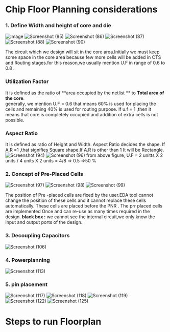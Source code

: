 #  Chip Floor Planning considerations
### 1. Define Width and height of core and die 
![image](https://github.com/Sairamvanam/-NASSCOM-VSD-SoC-Design-Program/assets/163321291/66ba399f-a413-43fc-82e7-2d9330e032e2)
![Screenshot (85)](https://github.com/Sairamvanam/-NASSCOM-VSD-SoC-Design-Program/assets/163321291/f39ef017-9a36-473e-b7a8-49e198ff7901)
![Screenshot (86)](https://github.com/Sairamvanam/-NASSCOM-VSD-SoC-Design-Program/assets/163321291/c00e85f7-eb31-4d34-9810-d0ebb3590160)
![Screenshot (87)](https://github.com/Sairamvanam/-NASSCOM-VSD-SoC-Design-Program/assets/163321291/7a37cc23-bb68-437a-99a7-e29a8e4188f5)
![Screenshot (88)](https://github.com/Sairamvanam/-NASSCOM-VSD-SoC-Design-Program/assets/163321291/394e0cc9-c540-4022-99f2-5f7fd49dede1)
![Screenshot (90)](https://github.com/Sairamvanam/-NASSCOM-VSD-SoC-Design-Program/assets/163321291/7e415b9c-cb69-49b3-a019-5231b44992ab)

The circuit which we design will sit in the core area.Initially we must keep some space in the core area because few more cells will be added in CTS and Routing stages.for this reason,we usually mention U.F in range of 0.6 to 0.8 .
### Utilization Factor
It is defined as the ratio of **area occupied by the netlist ** to **Total area of the core**.   
generally, we mention U.F = 0.6 that means  60% is used for placing the cells and remaining 40% is used for routing purpose.
If u.f = 1 ,then it means that core is completely occupied and addition of extra cells is not possible.
### Aspect Ratio
It is defined as ratio of Height and Width.
Aspect Ratio decides the shape. If A.R =1 ,that signifies Square shape.If A.R is other than 1 It will be Rectangle.
![Screenshot (94)](https://github.com/Sairamvanam/-NASSCOM-VSD-SoC-Design-Program/assets/163321291/b3821c1f-3d50-4eec-8621-1a354e0659e4)
![Screenshot (96)](https://github.com/Sairamvanam/-NASSCOM-VSD-SoC-Design-Program/assets/163321291/41834b1a-b766-4258-bf53-d7d3d2f17340)
from above figure,
U.F = 2 unitts X 2 units / 4 units X 2 units 
    = 4/8 => 0.5 
    =>50 %

### 2. Concept of Pre-Placed Cells
![Screenshot (97)](https://github.com/Sairamvanam/-NASSCOM-VSD-SoC-Design-Program/assets/163321291/c2c90a2f-4640-423b-8b13-43578573cfe4)
![Screenshot (98)](https://github.com/Sairamvanam/-NASSCOM-VSD-SoC-Design-Program/assets/163321291/000beb37-dda0-42ed-b552-a0473bfecc3a)
![Screenshot (99)](https://github.com/Sairamvanam/-NASSCOM-VSD-SoC-Design-Program/assets/163321291/aa87324c-4712-402f-8af3-6e39c7456f45)

The position of Pre -placed cells are fixed by the user.EDA tool cannot change the position of these cells and it cannot replace these cells automatically. These cells are placed before the PNR .
The prr placed cells are implemented Once and can re-use as many times required in the design.
**black box :** we cannot see the internal circuit,we only know the input and output ports of the design.
### 3. Decoupling Capacitors
![Screenshot (106)](https://github.com/Sairamvanam/-NASSCOM-VSD-SoC-Design-Program/assets/163321291/adefb33a-b3d9-419b-be20-a678d6cdd0dd)

### 4. Powerplanning
![Screenshot (113)](https://github.com/Sairamvanam/-NASSCOM-VSD-SoC-Design-Program/assets/163321291/111780a6-fe9c-4271-9c7b-9fd4a559d5c2)

### 5. pin placement
![Screenshot (117)](https://github.com/Sairamvanam/-NASSCOM-VSD-SoC-Design-Program/assets/163321291/773d8bd8-cd33-43b1-bbaa-7dbadc5e5356)
![Screenshot (118)](https://github.com/Sairamvanam/-NASSCOM-VSD-SoC-Design-Program/assets/163321291/d89d3191-d02b-4dff-ab56-69a177eeca11)
![Screenshot (119)](https://github.com/Sairamvanam/-NASSCOM-VSD-SoC-Design-Program/assets/163321291/46234b67-08e9-4ccf-90c4-2dd86f308abe)
![Screenshot (122)](https://github.com/Sairamvanam/-NASSCOM-VSD-SoC-Design-Program/assets/163321291/2bbdd3cf-eb12-4db8-8c16-5376f248c9f5)
![Screenshot (125)](https://github.com/Sairamvanam/-NASSCOM-VSD-SoC-Design-Program/assets/163321291/a9c9f41c-35aa-482b-a626-1cee2808df13)

# Steps to run Floorplan 

